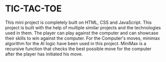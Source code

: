 # TIC-TAC-TOE
This mini project is completely built on HTML, CSS and JavaScript.
This project is built with the help of multiple similar projects and the technologies used in them.
The player can play against the computer and can showcase their skills to win against the computer.
For the Computer's moves, minimax algorithm for the AI logic have been used in this project.
MiniMax is a recursive function that checks the best possible move for the computer after the player has initiated his move.
